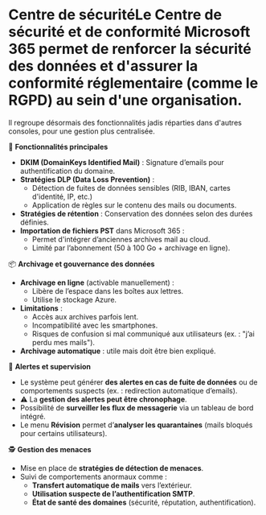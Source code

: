 # Centre de sécuritéLe **Centre de sécurité et de conformité Microsoft 365** permet de renforcer la **sécurité des données** et d'assurer la **conformité réglementaire** (comme le **RGPD**) au sein d'une organisation.

Il regroupe désormais des fonctionnalités jadis réparties dans d'autres consoles, pour une gestion plus centralisée.



🧰 **Fonctionnalités principales**

- **DKIM (DomainKeys Identified Mail)** : Signature d’emails pour authentification du domaine.
- **Stratégies DLP (Data Loss Prevention)** :
  - Détection de fuites de données sensibles (RIB, IBAN, cartes d'identité, IP, etc.)
  - Application de règles sur le contenu des mails ou documents.
- **Stratégies de rétention** : Conservation des données selon des durées définies.
- **Importation de fichiers PST** dans Microsoft 365 :
  - Permet d'intégrer d’anciennes archives mail au cloud.
  - Limité par l’abonnement (50 à 100 Go + archivage en ligne).



📦 **Archivage et gouvernance des données**

- **Archivage en ligne** (activable manuellement) :
  - Libère de l’espace dans les boîtes aux lettres.
  - Utilise le stockage Azure.
- **Limitations** :
  - Accès aux archives parfois lent.
  - Incompatibilité avec les smartphones.
  - Risques de confusion si mal communiqué aux utilisateurs (ex. : "j’ai perdu mes mails").
- **Archivage automatique** : utile mais doit être bien expliqué.



🚨 **Alertes et supervision**

- Le système peut générer **des alertes en cas de fuite de données** ou de comportements suspects (ex. : redirection automatique d’emails).
- ⚠️ La **gestion des alertes peut être chronophage**.
- Possibilité de **surveiller les flux de messagerie** via un tableau de bord intégré.
- Le menu **Révision** permet d’**analyser les quarantaines** (mails bloqués pour certains utilisateurs).



🕵️ **Gestion des menaces**

- Mise en place de **stratégies de détection de menaces**.
- Suivi de comportements anormaux comme :
  - **Transfert automatique de mails** vers l’extérieur.
  - **Utilisation suspecte de l’authentification SMTP**.
  - **État de santé des domaines** (sécurité, réputation, authentification).
